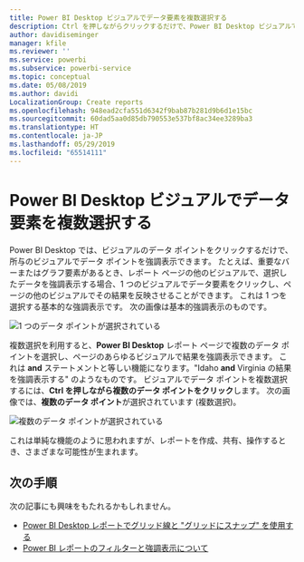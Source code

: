```yaml
---
title: Power BI Desktop ビジュアルでデータ要素を複数選択する
description: Ctrl を押しながらクリックするだけで、Power BI Desktop ビジュアルで複数のデータ ポイントを選択できます。
author: davidiseminger
manager: kfile
ms.reviewer: ''
ms.service: powerbi
ms.subservice: powerbi-service
ms.topic: conceptual
ms.date: 05/08/2019
ms.author: davidi
LocalizationGroup: Create reports
ms.openlocfilehash: 948ead2cfa551d6342f9bab87b281d9b6d1e15bc
ms.sourcegitcommit: 60dad5aa0d85db790553e537bf8ac34ee3289ba3
ms.translationtype: HT
ms.contentlocale: ja-JP
ms.lasthandoff: 05/29/2019
ms.locfileid: "65514111"
---
```

# <a name="multi-select-data-elements-in-visuals-using-power-bi-desktop"></a>Power BI Desktop ビジュアルでデータ要素を複数選択する

Power BI Desktop では、ビジュアルのデータ ポイントをクリックするだけで、所与のビジュアルでデータ ポイントを強調表示できます。 たとえば、重要なバーまたはグラフ要素があるとき、レポート ページの他のビジュアルで、選択したデータを強調表示する場合、1 つのビジュアルでデータ要素をクリックし、ページの他のビジュアルでその結果を反映させることができます。 これは 1 つを選択する基本的な強調表示です。 次の画像は基本的強調表示のものです。 

![1 つのデータ ポイントが選択されている](media/desktop-multi-select/multi-select_01.png)

複数選択を利用すると、**Power BI Desktop** レポート ページで複数のデータ ポイントを選択し、ページのあらゆるビジュアルで結果を強調表示できます。 これは **and** ステートメントと等しい機能になります。"Idaho **and** Virginia の結果を強調表示する" のようなものです。 ビジュアルでデータ ポイントを複数選択するには、**Ctrl を押しながら複数のデータ ポイントをクリック**します。 次の画像では、**複数のデータ ポイント**が選択されています (複数選択)。

![複数のデータ ポイントが選択されている](media/desktop-multi-select/multi-select_02.png)

これは単純な機能のように思われますが、レポートを作成、共有、操作するとき、さまざまな可能性が生まれます。 

## <a name="next-steps"></a>次の手順

次の記事にも興味をもたれるかもしれません。

* [Power BI Desktop レポートでグリッド線と "グリッドにスナップ" を使用する](desktop-gridlines-snap-to-grid.md)
* [Power BI レポートのフィルターと強調表示について](power-bi-reports-filters-and-highlighting.md)


